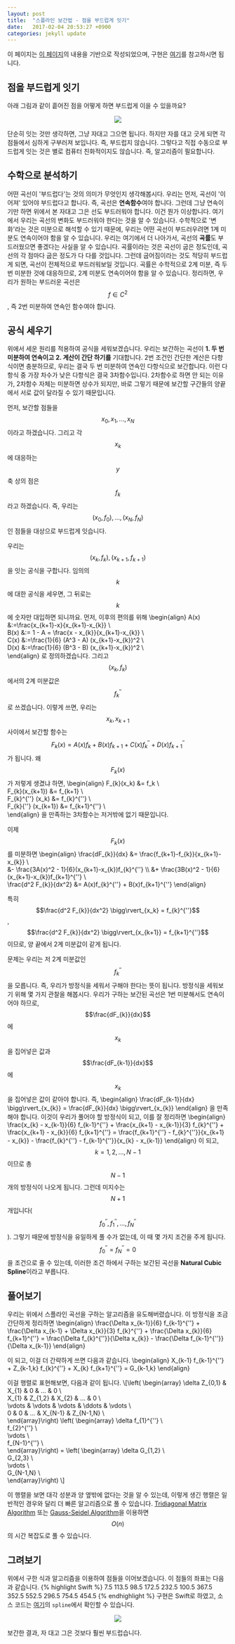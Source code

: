 ```yaml
---
layout: post
title:  "스플라인 보간법 - 점을 부드럽게 잇기"
date:   2017-02-04 20:53:27 +0900
categories: jekyll update
---
```


이 페이지는 [이 페이지](http://www.geos.ed.ac.uk/~yliu23/docs/lect_spline.pdf)의 내용을 기반으로 작성되었으며, 구현은 [여기](https://github.com/helloworldpark/EasyRandom/blob/master/Sources/ERMathHelper.swift)를 참고하시면 됩니다.

## 점을 부드럽게 잇기
아래 그림과 같이 흩어진 점을 어떻게 하면 부드럽게 이을 수 있을까요?
<p align="center">
<img src="/images/2017-02-04-points2.png"><br>
</p>

단순히 잇는 것만 생각하면, 그냥 자대고 그으면 됩니다. 하지만 자를 대고 긋게 되면 각 점들에서 심하게 구부러져 보입니다. 즉, 부드럽지 않습니다. 그렇다고 직접 수동으로 부드럽게 잇는 것은 별로 컴퓨터 친화적이지도 않습니다. 즉, 알고리즘이 필요합니다.

## 수학으로 분석하기
어떤 곡선이 '부드럽다'는 것의 의미가 무엇인지 생각해봅시다. 우리는 먼저, 곡선이 '이어져' 있어야 부드럽다고 합니다. 즉, 곡선은 **연속함수**여야 합니다.
그런데 그냥 연속이기만 하면 위에서 본 자대고 그은 선도 부드러워야 합니다. 이건 뭔가 이상합니다. 여기에서 우리는 곡선의 변화도 부드러워야 한다는 것을 알 수 있습니다. 수학적으로 '변화'라는 것은 미분으로 해석할 수 있기 때문에, 우리는 어떤 곡선이 부드러우려면 1계 미분도 연속이어야 함을 알 수 있습니다.
우리는 여기에서 더 나아가서, 곡선의 **곡률**도 부드러웠으면 좋겠다는 사실을 알 수 있습니다. 곡률이라는 것은 곡선이 굽은 정도인데, 곡선의 각 점마다 굽은 정도가 다 다를 것입니다. 그런데 굽어짐이라는 것도 적당히 부드럽게 되면, 곡선이 전체적으로 부드러워보일 것입니다. 곡률은 수학적으로 2계 미분, 즉 두 번 미분한 것에 대응하므로, 2계 미분도 연속이어야 함을 알 수 있습니다. 정리하면, 우리가 원하는 부드러운 곡선은 $$f \in C^{2}$$, 즉 2번 미분하여 연속인 함수여야 합니다.

## 공식 세우기
위에서 세운 원리를 적용하여 공식을 세워보겠습니다. 우리는 보간하는 곡선이 **1. 두 번 미분하여 연속이고** **2. 계산이 간단 하기를** 기대합니다. 2번 조건인 간단한 계산은 다항식이면 충분하므로, 우리는 결국 두 번 미분하여 연속인 다항식으로 보간합니다. 이런 다항식 중 가장 차수가 낮은 다항식은 결국 3차함수입니다. 2차함수로 하면 안 되는 이유가, 2차함수 자체는 미분하면 상수가 되지만, 바로 그렇기 때문에 보간할 구간들의 양끝에서 서로 값이 달라질 수 있기 때문입니다.

먼저, 보간할 점들을 $$x_0,x_1,...,x_N$$이라고 하겠습니다. 그리고 각 $$x_k$$에 대응하는 $$y$$축 상의 점은 $$f_k$$라고 하겠습니다. 즉, 우리는 $$(x_0,f_0),...,(x_N,f_N)$$인 점들을 대상으로 부드럽게 잇습니다.

우리는 $$(x_k,f_k),(x_{k+1},f_{k+1})$$을 잇는 공식을 구합니다. 임의의 $$k$$에 대한 공식을 세우면, 그 뒤로는 $$k$$에 숫자만 대입하면 되니까요. 먼저, 이후의 편의를 위해 
\begin{align}
A(x) &:=\frac{x_{k+1}-x}{x_{k+1}-x_{k}} \\\
B(x) &:= 1 - A = \frac{x - x_{k}}{x_{k+1}-x_{k}} \\\
C(x) &:=\frac{1}{6} (A^3 - A) (x_{k+1}-x_{k})^2 \\\
D(x) &:=\frac{1}{6} (B^3 - B) (x_{k+1}-x_{k})^2 \\\
\end{align}
로 정의하겠습니다. 그리고 $$(x_k,f_k)$$에서의 2계 미분값은 $$f_{k}^{''}$$로 쓰겠습니다. 이렇게 쓰면, 우리는 $$x_k,x_{k+1}$$ 사이에서 보간할 함수는 $$F_{k}(x) = A(x) f_k + B(x) f_{k+1} + C(x) f_{k}^{''} + D(x) f_{k+1}^{''}$$ 가 됩니다. 왜 $$F_{k}(x)$$가 저렇게 생겼냐 하면, 
\begin{align}
F_{k}(x_k) &= f_k \\\
F_{k}(x_{k+1}) &= f_{k+1} \\\
F_{k}^{''} (x_k) &= f_{k}^{''} \\\
F_{k}{''} (x_{k+1}) &= f_{k+1}^{''} \\\
\end{align}
을 만족하는 3차함수는 저거밖에 없기 때문입니다.

이제 $$F_{k}(x)$$를 미분하면
\begin{align}
\frac{dF_{k}}{dx} &= \frac{f_{k+1}-f_{k}}{x_{k+1}-x_{k}} \\\
&- \frac{3A(x)^2 - 1}{6}(x_{k+1}-x_{k})f_{k}^{''} \\\ 
&+ \frac{3B(x)^2 - 1}{6}(x_{k+1}-x_{k})f_{k+1}^{''} \\\
\frac{d^2 F_{k}}{dx^2} &= A(x)f_{k}^{''} + B(x)f_{k+1}^{''}
\end{align}

특히 $$\frac{d^2 F_{k}}{dx^2} \bigg\rvert_{x_k} = f_{k}^{''}$$, $$\frac{d^2 F_{k}}{dx^2} \bigg\rvert_{x_{k+1}} = f_{k+1}^{''}$$ 이므로, 양 끝에서 2계 미분값이 같게 됩니다.

문제는 우리는 저 2계 미분값인 $$f_{k}^{''}$$을 모릅니다. 즉, 우리가 방정식을 세워서 구해야 한다는 뜻이 됩니다. 방정식을 세워보기 위해 몇 가지 관찰을 해봅시다. 우리가 구하는 보간된 곡선은 1번 미분해서도 연속이어야 하므로, $$\frac{dF_{k}}{dx}$$에 $$x_{k}$$을 집어넣은 값과 $$\frac{dF_{k-1}}{dx}$$에 $$x_{k}$$을 집어넣은 값이 같아야 합니다. 즉, 
\begin{align}
\frac{dF_{k-1}}{dx} \bigg\rvert_{x_{k}} = \frac{dF_{k}}{dx} \bigg\rvert_{x_{k}}
\end{align}
을 만족해야 합니다. 이것이 우리가 풀어야 할 방정식이 되고, 이를 잘 정리하면
\begin{align}
\frac{x_{k} - x_{k-1}}{6} f_{k-1}^{''} + \frac{x_{k+1} - x_{k-1}}{3} f_{k}^{''} + \frac{x_{k+1} - x_{k}}{6} f_{k+1}^{''} = \frac{f_{k+1}^{''} - f_{k}^{''}}{x_{k+1} - x_{k}} - \frac{f_{k}^{''} - f_{k-1}^{''}}{x_{k} - x_{k-1}}
\end{align}
이 되고, $$k = 1,2,...,N-1$$ 이므로 총 $$N-1$$개의 방정식이 나오게 됩니다. 그런데 미지수는 $$N+1$$개입니다($$f_{0}^{''},f_{1}^{''},...,f_{N}^{''}$$). 그렇기 때문에 방정식을 유일하게 풀 수가 없는데, 이 때 몇 가지 조건을 주게 됩니다. $$f_{0}^{''} = f_{N}^{''} = 0$$을 조건으로 줄 수 있는데, 이러한 조건 하에서 구하는 보간된 곡선을 **Natural Cubic Spline**이라고 부릅니다.

## 풀어보기
우리는 위에서 스플라인 곡선을 구하는 알고리즘을 유도해버렸습니다. 이 방정식을 조금 간단하게 정리하면 
\begin{align}
\frac{\Delta x_{k-1}}{6} f_{k-1}^{''} + \frac{\Delta x_{k-1} + \Delta x_{k}}{3} f_{k}^{''} + \frac{\Delta x_{k}}{6} f_{k+1}^{''} = \frac{\Delta f_{k}^{''}}{\Delta x_{k}} - \frac{\Delta f_{k-1}^{''}}{\Delta x_{k-1}}
\end{align}

이 되고, 이걸 더 간략하게 쓰면 다음과 같습니다.
\begin{align}
X_{k-1} f_{k-1}^{''} + Z_{k-1,k} f_{k}^{''} + X_{k} f_{k+1}^{''} = G_{k-1,k}
\end{align}

이걸 행렬로 표현해보면, 다음과 같이 됩니다.
\\\[\left( 
\begin{array}
\delta Z_{0,1} & X_{1} & 0 & ... & 0 \\\
X_{1} & Z_{1,2} & X_{2} & ... & 0 \\\
\vdots & \vdots & \vdots & \ddots & \vdots \\\
0 & 0 & ... & X_{N-1} & Z_{N-1,N} \\\
\end{array}\right)
\left(
\begin{array}
\delta f_{1}^{''} \\\
f_{2}^{''} \\\
\vdots \\\
f_{N-1}^{''} \\\
\end{array}\right) = 
\left(
\begin{array}
\delta G_{1,2} \\\
G_{2,3} \\\
\vdots \\\
G_{N-1,N} \\\
\end{array}\right) \\\]

이 행렬을 보면 대각 성분과 양 옆밖에 없다는 것을 알 수 있는데, 이렇게 생긴 행렬은 일반적인 경우와 달리 더 빠른 알고리즘으로 풀 수 있습니다. [Tridiagonal Matrix Algorithm](https://en.wikipedia.org/wiki/Tridiagonal_matrix_algorithm) 또는 [Gauss-Seidel Algorithm](https://ko.wikipedia.org/wiki/%EA%B0%80%EC%9A%B0%EC%8A%A4-%EC%9E%90%EC%9D%B4%EB%8D%B8_%EB%B0%A9%EB%B2%95)을 이용하면 $$O(n)$$의 시간 복잡도로 풀 수 있습니다.

## 그려보기
위에서 구한 식과 알고리즘을 이용하여 점들을 이어보겠습니다. 이 점들의 좌표는 다음과 같습니다.
{% highlight Swift %}
7.5 113.5
98.5 172.5
232.5 100.5
367.5 352.5
552.5 296.5
754.5 454.5
{% endhighlight %}
구현은 Swift로 하였고, 소스 코드는 [여기](https://github.com/helloworldpark/EasyRandom/blob/master/Sources/ERMathHelper.swift)의 ```spline```에서 확인할 수 있습니다.
<p align="center">
<img src="/images/2017-02-04-interpolated.png"><br>
</p>
보간한 결과, 자 대고 그은 것보다 훨씬 부드럽습니다.

